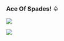 ### Ace Of Spades! ♤

<p align="left">
<img src="https://github-readme-stats.vercel.app/api?username=jokerjoestar-arch&theme=dark&title_color=690000">
</p>
<p aling="left">
<img src="https://metrics.lecoq.io/insights?user=jokerjoestar-arch">
</p>

